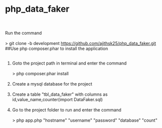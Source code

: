 # php_data_faker<br /><br />
Run the command <br /><br />
          > git clone -b development https://github.com/ajithsk25/php_data_faker.git
##Use php composer.phar to install the application<br /><br />
1. Goto the project path in terminal and enter the command<br /><br />
          > php composer.phar install <br /><br />
2. Create a mysql database for the project <br /><br />
3. Create a table "tbl_data_faker" with columns as id,value_name,counter(import DataFaker.sql) <br /><br />
3. Go to the project folder to run and enter the command <br /><br />
          > php app.php "hostname" "username" "password" "database" "count"
